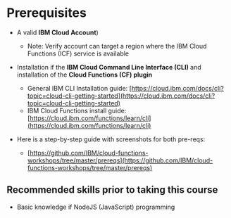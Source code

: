 # Prerequisites

- A valid **IBM Cloud Account**)
    - Note: Verify account can target a region where the IBM Cloud Functions (ICF) service is available

- Installation if the **IBM Cloud Command Line Interface (CLI)** and installation of the **Cloud Functions (CF) plugin**
    - General IBM CLI Installation guide: [https://cloud.ibm.com/docs/cli?topic=cloud-cli-getting-started](https://cloud.ibm.com/docs/cli?topic=cloud-cli-getting-started)
    - IBM Cloud Functions install guide: [https://cloud.ibm.com/functions/learn/cli](https://cloud.ibm.com/functions/learn/cli)

- Here is a step-by-step guide with screenshots for both pre-reqs:
    - [https://github.com/IBM/cloud-functions-workshops/tree/master/prereqs](https://github.com/IBM/cloud-functions-workshops/tree/master/prereqs)

## Recommended skills prior to taking this course

- Basic knowledge if NodeJS (JavaScript) programming
